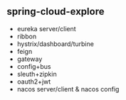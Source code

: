 ## spring-cloud-explore

* eureka server/client
* ribbon
* hystrix/dashboard/turbine
* feign
* gateway
* config+bus
* sleuth+zipkin
* oauth2+jwt
* nacos server/client & nacos config
